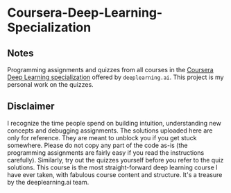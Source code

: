 # Coursera-Deep-Learning-Specialization
## Notes
Programming assignments and quizzes from all courses in the [Coursera Deep Learning specialization](https://www.coursera.org/specializations/deep-learning) offered by `deeplearning.ai`.
This project is my personal work on the quizzes. 

## Disclaimer
I recognize the time people spend on building intuition, understanding new concepts and debugging assignments. The solutions uploaded here are only for reference. They are meant to unblock you if you get stuck somewhere. Please do not copy any part of the code as-is (the programming assignments are fairly easy if you read the instructions carefully). Similarly, try out the quizzes yourself before you refer to the quiz solutions. This course is the most straight-forward deep learning course I have ever taken, with fabulous course content and structure. It's a treasure by the deeplearning.ai team.
